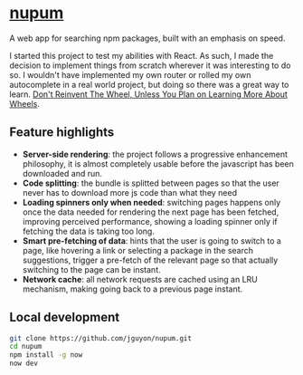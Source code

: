 # [nupum](https://nupum.now.sh/)

A web app for searching npm packages, built with an emphasis on speed.

I started this project to test my abilities with React. As such, I made the
decision to implement things from scratch wherever it was interesting to do so.
I wouldn't have implemented my own router or rolled my own autocomplete in a
real world project, but doing so there was a great way to learn.
[Don't Reinvent The Wheel, Unless You Plan on Learning More About Wheels](https://blog.codinghorror.com/dont-reinvent-the-wheel-unless-you-plan-on-learning-more-about-wheels/).

## Feature highlights

- **Server-side rendering**: the project follows a progressive enhancement
  philosophy, it is almost completely usable before the javascript has been
  downloaded and run.
- **Code splitting**: the bundle is splitted between pages so that the user
  never has to download more js code than what they need
- **Loading spinners only when needed**: switching pages happens only once the
  data needed for rendering the next page has been fetched, improving perceived
  performance, showing a loading spinner only if fetching the data is taking too
  long.
- **Smart pre-fetching of data**: hints that the user is going to switch to a
  page, like hovering a link or selecting a package in the search suggestions,
  trigger a pre-fetch of the relevant page so that actually switching to the
  page can be instant.
- **Network cache**: all network requests are cached using an LRU mechanism,
  making going back to a previous page instant.

## Local development

```sh
git clone https://github.com/jguyon/nupum.git
cd nupum
npm install -g now
now dev
```
